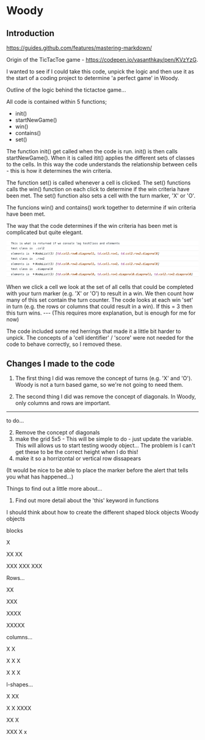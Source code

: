 # Woody

## Introduction

https://guides.github.com/features/mastering-markdown/

Origin of the TicTacToe game - https://codepen.io/vasanthkay/pen/KVzYzG. 

I wanted to see if I could take this code, unpick the logic and then use it as the start of a coding project to determine 'a perfect game' in Woody. 

Outline of the logic behind the tictactoe game... 

All code is contained within 5 functions;
- init()
- startNewGame()
- win()
- contains()
- set()

The function init() get called when the code is run. init() is then calls startNewGame(). When it is called itit() applies the different sets of classes to the cells. In this way the code understands the relationship between cells - this is how it determines the win criteria. 

The function set() is called whenever a cell is clicked. The set() functions calls the win() function on each click to determine if the win criteria have been met. The set() function also sets a cell with the turn marker, 'X' or 'O'.  

The funcions win() and contains() work together to determine if win criteria have been met. 

The way that the code determines if the win criteria has been met is complicated but quite elegant.  

![console log output](./images/console-log-testClass-and-elements.png)

When we click a cell we look at the set of all cells that could be completed with your turn marker (e.g. 'X' or 'O') to result in a win. We then count how many of this set contain the turn counter. The code looks at each win 'set' in turn (e.g. the rows or columns that could result in a win). If this = 3 then this turn wins. --- (This requires more explanation, but is enough for me for now)

The code included some red herrings that made it a little bit harder to unpick. The concepts of a 'cell identifier' / 'score' were not needed for the code to behave correctly, so I removed these. 

## Changes I made to the code 

1. The first thing I did was remove the concept of turns (e.g. 'X' and 'O'). Woody is not a turn based game, so we're not going to need them. 

2. The second thing I did was remove the concept of diagonals. In Woody, only columns and rows are important. 
**************************************************************************************************************

to do... 

2. Remove the concept of diagonals 
3. make the grid 5x5 - This will be simple to do - just update the variable. This will allows us to start testing woody object...
    The problem is I can't get these to be the correct height when I do this! 
4. make it so a horrizontal or vertical row dissapears 

(It would be nice to be able to place the marker before the alert that tells you what has happened...)

Things to find out a little more about... 
1. Find out more detail about the 'this' keyword in functions


I should think about how to create the different shaped block objects 
Woody objects 

blocks

X

XX
XX

XXX
XXX
XXX

Rows... 

XX

XXX

XXXX

XXXXX

columns...

X
X

X
X
X

X
X
X

l-shapes... 

X
XX

X
X
XXXX

XX
 X

XXX
  X
  x

